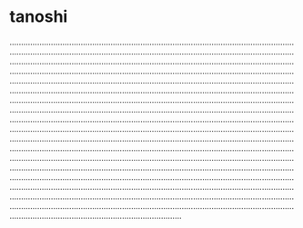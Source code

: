 # tanoshi

...................................................................................................................................................................................................................................................................................................................................................................................................................................................................................................................................................................................................................................................................................................................................................................................................................................................................................................................................................................................................................................................................................................................................................................................................................................................................................................................................................................................................................................................................................................................................................................................................................................................................................................................................................................................................................................................................................................................................................................................................................................................................................................................................................................................................................................................................................................................................................................................................